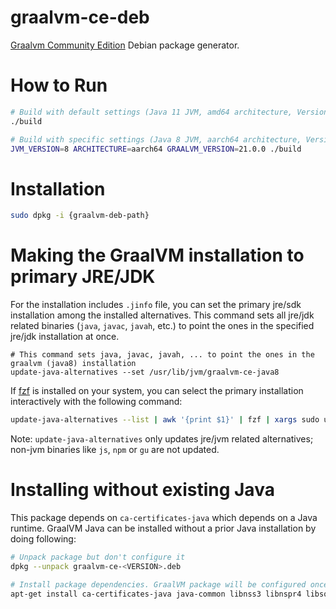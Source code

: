 graalvm-ce-deb
=====

[Graalvm Community Edition](https://github.com/oracle/graal) Debian package generator.

# How to Run

```sh
# Build with default settings (Java 11 JVM, amd64 architecture, Version 21.2.0)
./build

# Build with specific settings (Java 8 JVM, aarch64 architecture, Version 21.0.0)
JVM_VERSION=8 ARCHITECTURE=aarch64 GRAALVM_VERSION=21.0.0 ./build
```

# Installation

```sh
sudo dpkg -i {graalvm-deb-path}
```

# Making the GraalVM installation to primary JRE/JDK

For the installation includes `.jinfo` file, you can set the primary jre/sdk installation among the installed alternatives. This command sets all jre/jdk related binaries (`java`, `javac`, `javah`, etc.) to point the ones in the specified jre/jdk installation at once.

```
# This command sets java, javac, javah, ... to point the ones in the graalvm (java8) installation
update-java-alternatives --set /usr/lib/jvm/graalvm-ce-java8
```

If [fzf](https://github.com/junegunn/fzf) is installed on your system, you can select the primary installation interactively with the following command:

```sh
update-java-alternatives --list | awk '{print $1}' | fzf | xargs sudo update-java-alternatives --set
```

Note: `update-java-alternatives` only updates jre/jvm related alternatives; non-jvm binaries like `js`, `npm` or `gu` are not updated.

# Installing without existing Java
This package depends on `ca-certificates-java` which depends on a Java runtime.
GraalVM Java can be installed without a prior Java installation by doing following:
```sh
# Unpack package but don't configure it
dpkg --unpack graalvm-ce-<VERSION>.deb

# Install package dependencies. GraalVM package will be configured once its dependencies are installed
apt-get install ca-certificates-java java-common libnss3 libnspr4 libsqlite3-0
```

